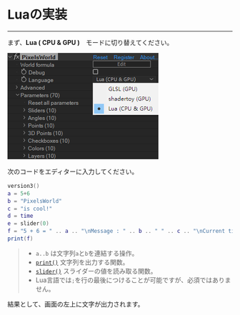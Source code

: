 # Luaの実装
---

まず、**Lua ( CPU & GPU )**　モードに切り替えてください。


![LuaMode](LuaMode.png)

次のコードをエディターに入力してください。

```lua:hello.lua
version3()
a = 5+6
b = "PixelsWorld"
c = "is cool!"
d = time
e = slider(0)
f = "5 + 6 = " .. a .. "\nMessage : " .. b .. " " .. c .. "\nCurrent time is : " .. d .. " (s)\nValue of slider0 is : " .. e
print(f)
```

> - ` a..b ` は文字列`a`と`b`を連結する操作。
> - [`print()`](FuncList.md#print) 文字列を出力する関数。
> - [`slider()`](LinkParameters.md) スライダーの値を読み取る関数。
> - Lua言語では`;`を行の最後につけることが可能ですが、必須ではありません。

結果として、画面の左上に文字が出力されます。